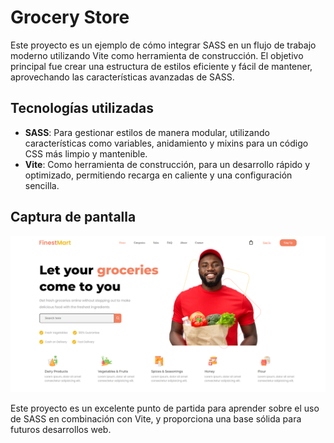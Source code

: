 # Grocery Store

Este proyecto es un ejemplo de cómo integrar SASS en un flujo de trabajo moderno utilizando Vite como herramienta de construcción. El objetivo principal fue crear una estructura de estilos eficiente y fácil de mantener, aprovechando las características avanzadas de SASS.

## Tecnologías utilizadas
- **SASS**: Para gestionar estilos de manera modular, utilizando características como variables, anidamiento y mixins para un código CSS más limpio y mantenible.
- **Vite**: Como herramienta de construcción, para un desarrollo rápido y optimizado, permitiendo recarga en caliente y una configuración sencilla.

## Captura de pantalla
![Captura final del proyecto](/img/proyecto-grocery.png)

Este proyecto es un excelente punto de partida para aprender sobre el uso de SASS en combinación con Vite, y proporciona una base sólida para futuros desarrollos web.
